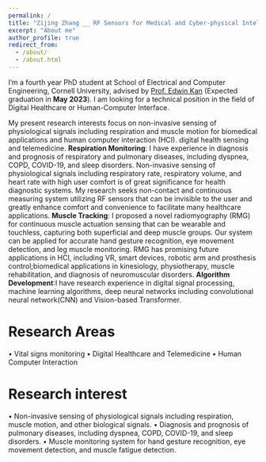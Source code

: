 ```yaml
---
permalink: /
title: "Zijing Zhang __ RF Sensors for Medical and Cyber-physical Intelligence"
excerpt: "About me"
author_profile: true
redirect_from: 
  - /about/
  - /about.html
---
```



I’m a fourth year PhD student at School of Electrical and Computer Engineering, Cornell University, advised by [Prof. Edwin Kan](https://kan.ece.cornell.edu/) (Expected graduation in **May 2023**). I am looking for a technical position in the field of Digital Healthcare or Human-Computer Interface. 

My present research interests focus on non-invasive sensing of physiological signals including respiration and muscle motion for biomedical applications and human computer interaction (HCI). digital health sensing and telemedicine. 
**Respiration Monitoring**: I have experience in diagnosis and prognosis of respiratory and pulmonary diseases, including dyspnea, COPD, COVID-19, and sleep disorders. Non-invasive sensing of physiological signals including respiratory rate, respiratory volume, and heart rate with high user comfort is of great significance for health diagnostic systems. My research seeks non-contact and continuous measuring system utilizing RF sensors that can be invisible to the user and greatly enhance comfort and convenience to facilitate many healthcare applications.
**Muscle Tracking**: I proposed a novel radiomyography (RMG) for continuous muscle actuation sensing that can be wearable and touchless, capturing both superficial and deep muscle groups. Our system can be applied for accurate hand gesture recognition, eye movement detection, and leg muscle monitoring. RMG has promising future applications in HCI, including VR, smart devices, robotic arm and prosthesis control;biomedical applications in kinesiology, physiotherapy, muscle rehabilitation, and diagnosis of neuromuscular disorders.
**Algorithm Development**:I have research experience in digital signal processing, machine learning algorithms, deep neural networks including convolutional neural network(CNN) and Vision-based Transformer. 

Research Areas
======
•	Vital signs monitoring 
•	Digital Healthcare and Telemedicine
•	Human Computer Interaction


Research interest
======
•	Non-invasive sensing of physiological signals including respiration, muscle motion, and other biological signals.
•	Diagnosis and prognosis of pulmonary diseases, including dyspnea, COPD, COVID-19, and sleep disorders. 
•	Muscle monitoring system for hand gesture recognition, eye movement detection, and muscle fatigue detection. 






